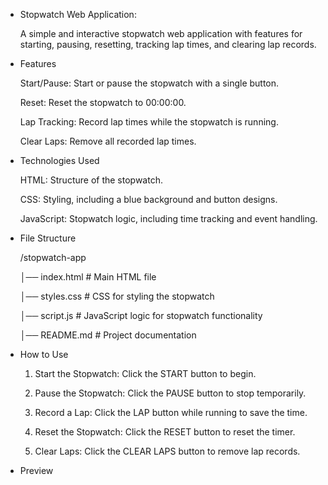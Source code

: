 * Stopwatch Web Application:

  A simple and interactive stopwatch web application with features for starting, pausing, resetting, tracking lap times, and clearing lap records.

* Features

  Start/Pause: Start or pause the stopwatch with a single button.

  Reset: Reset the stopwatch to 00:00:00.

  Lap Tracking: Record lap times while the stopwatch is running.

  Clear Laps: Remove all recorded lap times.


* Technologies Used

  HTML: Structure of the stopwatch.

  CSS: Styling, including a blue background and button designs.

  JavaScript: Stopwatch logic, including time tracking and event handling.


* File Structure

  /stopwatch-app
  
  │── index.html       # Main HTML file
    
  │── styles.css       # CSS for styling the stopwatch
    
  │── script.js        # JavaScript logic for stopwatch functionality
    
  │── README.md        # Project documentation

* How to Use

  1. Start the Stopwatch: Click the START button to begin.


  2. Pause the Stopwatch: Click the PAUSE button to stop temporarily.


  3. Record a Lap: Click the LAP button while running to save the time.


  4. Reset the Stopwatch: Click the RESET button to reset the timer.


  5. Clear Laps: Click the CLEAR LAPS button to remove lap records.



* Preview

